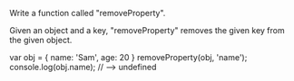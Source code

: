 Write a function called "removeProperty".

Given an object and a key, "removeProperty" removes the given key from the given object.

var obj = {
  name: 'Sam',
  age: 20
}
removeProperty(obj, 'name');
console.log(obj.name); // --> undefined

